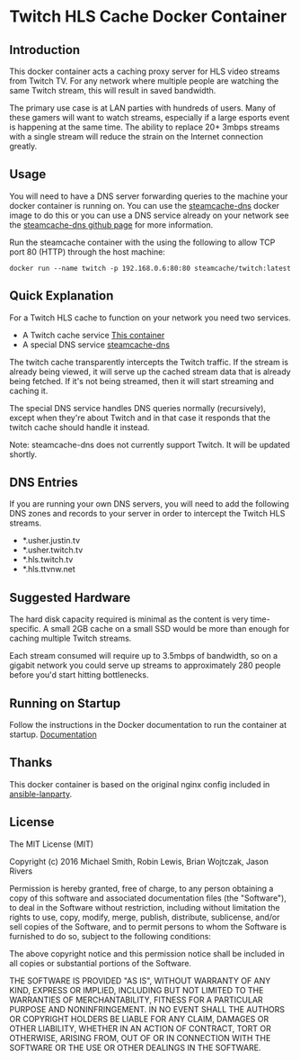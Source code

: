 # Twitch HLS Cache Docker Container

## Introduction

This docker container acts a caching proxy server for HLS video streams from Twitch TV. For any network where multiple people are watching the same Twitch stream, this will result in saved bandwidth.

The primary use case is at LAN parties with hundreds of users. Many of these gamers will want to watch streams, especially if a large esports event is happening at the same time. The ability to replace 20+ 3mbps streams with a single stream will reduce the strain on the Internet connection greatly.

## Usage

You will need to have a DNS server forwarding queries to the machine your docker container is running on. You can use the [steamcache-dns](https://hub.docker.com/r/steamcache/steamcache-dns/) docker image to do this or you can use a DNS service already on your network see the [steamcache-dns github page](https://github.com/steamcache/steamcache-dns) for more information.

Run the steamcache container with the using the following to allow TCP port 80 (HTTP) through the host machine:

```
docker run --name twitch -p 192.168.0.6:80:80 steamcache/twitch:latest
```
## Quick Explanation

For a Twitch HLS cache to function on your network you need two services.

* A Twitch cache service [This container](https://github.com/steamcache/twitch)
* A special DNS service [steamcache-dns](https://github.com/steamcache/steamcache-dns)

The twitch cache transparently intercepts the Twitch traffic. If the stream is already being viewed, it will serve up the cached stream data that is already being fetched. If it's not being streamed, then it will start streaming and caching it.

The special DNS service handles DNS queries normally (recursively), except when they're about Twitch and in that case it responds that the twitch cache should handle it instead.

Note: steamcache-dns does not currently support Twitch. It will be updated shortly.

## DNS Entries

If you are running your own DNS servers, you will need to add the following DNS zones and records to your server in order to intercept the Twitch HLS streams.

* *.usher.justin.tv
* *.usher.twitch.tv
* *.hls.twitch.tv
* *.hls.ttvnw.net

## Suggested Hardware

The hard disk capacity required is minimal as the content is very time-specific. A small 2GB cache on a small SSD would be more than enough for caching multiple Twitch streams.

Each stream consumed will require up to 3.5mbps of bandwidth, so on a gigabit network you could serve up streams to approximately 280 people before you'd start hitting bottlenecks.

## Running on Startup

Follow the instructions in the Docker documentation to run the container at startup.
[Documentation](https://docs.docker.com/articles/host_integration/)

## Thanks

This docker container is based on the original nginx config included in [ansible-lanparty](https://github.com/ti-mo/ansible-lanparty).

## License

The MIT License (MIT)

Copyright (c) 2016 Michael Smith, Robin Lewis, Brian Wojtczak, Jason Rivers

Permission is hereby granted, free of charge, to any person obtaining a copy
of this software and associated documentation files (the "Software"), to deal
in the Software without restriction, including without limitation the rights
to use, copy, modify, merge, publish, distribute, sublicense, and/or sell
copies of the Software, and to permit persons to whom the Software is
furnished to do so, subject to the following conditions:

The above copyright notice and this permission notice shall be included in
all copies or substantial portions of the Software.

THE SOFTWARE IS PROVIDED "AS IS", WITHOUT WARRANTY OF ANY KIND, EXPRESS OR
IMPLIED, INCLUDING BUT NOT LIMITED TO THE WARRANTIES OF MERCHANTABILITY,
FITNESS FOR A PARTICULAR PURPOSE AND NONINFRINGEMENT. IN NO EVENT SHALL THE
AUTHORS OR COPYRIGHT HOLDERS BE LIABLE FOR ANY CLAIM, DAMAGES OR OTHER
LIABILITY, WHETHER IN AN ACTION OF CONTRACT, TORT OR OTHERWISE, ARISING FROM,
OUT OF OR IN CONNECTION WITH THE SOFTWARE OR THE USE OR OTHER DEALINGS IN
THE SOFTWARE.
